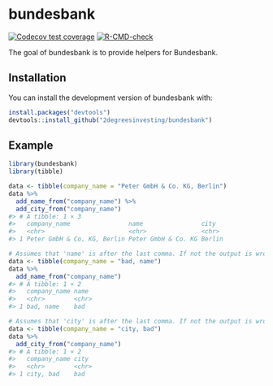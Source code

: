 
<!-- README.md is generated from README.Rmd. Please edit that file -->

# bundesbank

<!-- badges: start -->

[![Codecov test
coverage](https://codecov.io/gh/2DegreesInvesting/bundesbank/branch/main/graph/badge.svg)](https://app.codecov.io/gh/2DegreesInvesting/bundesbank?branch=main)
[![R-CMD-check](https://github.com/2DegreesInvesting/bundesbank/actions/workflows/R-CMD-check.yaml/badge.svg)](https://github.com/2DegreesInvesting/bundesbank/actions/workflows/R-CMD-check.yaml)
<!-- badges: end -->

The goal of bundesbank is to provide helpers for Bundesbank.

## Installation

You can install the development version of bundesbank with:

``` r
install.packages("devtools")
devtools::install_github("2degreesinvesting/bundesbank")
```

## Example

``` r
library(bundesbank)
library(tibble)

data <- tibble(company_name = "Peter GmbH & Co. KG, Berlin")
data %>%
  add_name_from("company_name") %>%
  add_city_from("company_name")
#> # A tibble: 1 × 3
#>   company_name                name                city  
#>   <chr>                       <chr>               <chr> 
#> 1 Peter GmbH & Co. KG, Berlin Peter GmbH & Co. KG Berlin

# Assumes that 'name' is after the last comma. If not the output is wrong.
data <- tibble(company_name = "bad, name")
data %>%
  add_name_from("company_name")
#> # A tibble: 1 × 2
#>   company_name name 
#>   <chr>        <chr>
#> 1 bad, name    bad

# Assumes that 'city' is after the last comma. If not the output is wrong.
data <- tibble(company_name = "city, bad")
data %>%
  add_city_from("company_name")
#> # A tibble: 1 × 2
#>   company_name city 
#>   <chr>        <chr>
#> 1 city, bad    bad
```

